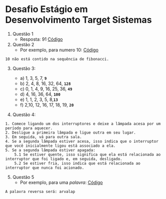 # Desafio Estágio em Desenvolvimento Target Sistemas

1. Questão 1
    - Resposta: 91 [Código](https://github.com/EricLamounier/Desafio-Estagio-em-Desenvolvimento-Target-Sistemas/blob/main/problema1.c)
2. Questão 2
    - Por exemplo, para numero 10: [Código](https://github.com/EricLamounier/Desafio-Estagio-em-Desenvolvimento-Target-Sistemas/blob/main/problema2.c)
```
10 não está contido na sequência de fibonacci.
```

3. Questão 3:
    - a) 1, 3, 5, 7, <strong><code>9</code></strong>
    - b) 2, 4, 8, 16, 32, 64,  <strong><code>128</code></strong>
    - c) 0, 1, 4, 9, 16, 25, 36, <strong><code>49</code></strong>
    - d) 4, 16, 36, 64, <strong><code>100</code></strong>
    - e) 1, 1, 2, 3, 5, 8,<strong><code>13</code></strong>
    - f) 2,10, 12, 16, 17, 18, 19, <strong><code>20</code></strong>

4. Questão 4:
```
1. Comece ligando um dos interruptores e deixe a lâmpada acesa por um período para aquecer.
2. Desligue a primeira lâmpada e ligue outra em seu lugar.
3. Em seguida, vá para outra sala.
4. Se a segunda lâmpada estiver acesa, isso indica que o interruptor que você inicialmente ligou está associado a ela.
5. Se a segunda lâmpada estiver apagada:
    5.1 Se estiver quente, isso significa que ela está relacionada ao interruptor que foi ligado e, em seguida, desligado.
    5.2 Se estiver fria, isso indica que está relacionada ao interruptor que nunca foi acionado.
```

5. Questão 5
    - Por exemplo, para uma <i>palavra</i>: [Código](https://github.com/EricLamounier/Desafio-Estagio-em-Desenvolvimento-Target-Sistemas/blob/main/problema2.c)
```
A palavra reversa será: arvalap
```
